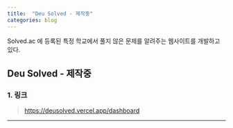 ```yaml
---
title:  "Deu Solved - 제작중"
categories: blog
---
```


Solved.ac 에 등록된 특정 학교에서 풀지 않은 문제를 알려주는 웹사이트를 개발하고 있다. 

## Deu Solved - 제작중

### 1. 링크
> https://deusolved.vercel.app/dashboard

- - -
